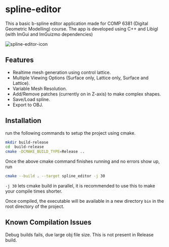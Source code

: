 # spline-editor
This a basic b-spline editor application made for COMP 6381 (Digital Geometric Modelling) course.
The app is developed using C++ and Libigl (with ImGui and ImGuizmo dependencies)

![spline-editor-icon](https://i.ibb.co/VcQCdq26/Screenshot-2025-03-01-200037.png)

## Features
- Realtime mesh generation using control lattice.
- Multiple Viewing Options (Surface only, Lattice only, Surface and Lattice).
- Variable Mesh Resolution.
- Add/Remove patches (currently on in Z-axis) to make complex shapes.
- Save/Load spline.
- Export to OBJ.

## Installation
run the following commands to setup the project using cmake.
```bash
mkdir build-release
cd  build-release
cmake -DCMAKE_BUILD_TYPE=Release ..
```
Once the above cmake command finishes running and no errors show up, run
```bash
cmake --build . --target spline_editor -j 30
```
```-j 30``` lets cmake build in parallel, it is recommended to use this to make your compile times shorter.

Once compiled, the executable will be available in a new directory ```bin``` in the root directory of the project.

## Known Compilation Issues
Debug builds fails, due large obj file size. This is not present in Release build.
